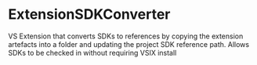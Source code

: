 ExtensionSDKConverter
=====================

VS Extension that converts SDKs to references by copying the extension artefacts into a folder and updating the project SDK reference path. Allows SDKs to be checked in without requiring VSIX install
